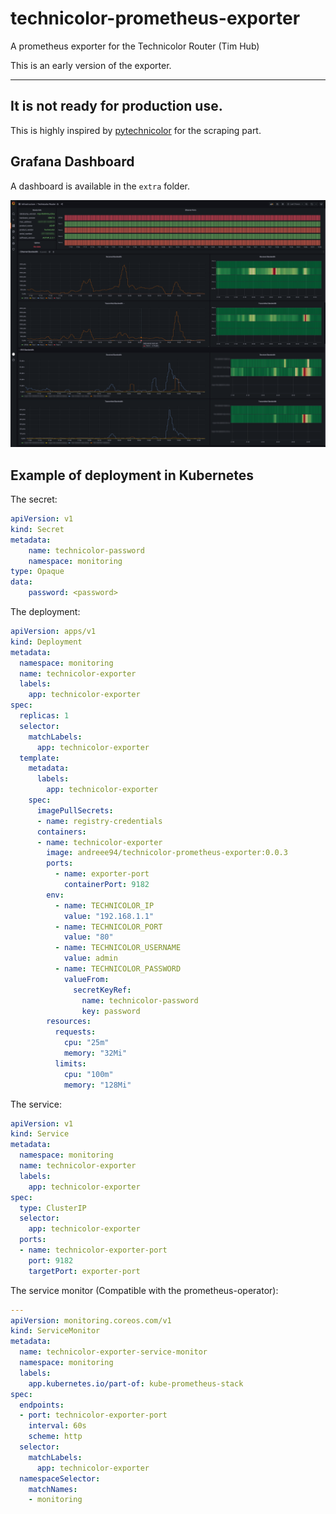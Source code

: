 # technicolor-prometheus-exporter
A prometheus exporter for the Technicolor Router (Tim Hub)

This is an early version of the exporter. 

---

It is not ready for production use.
---


This is highly inspired by [pytechnicolor](https://github.com/shaiu/techicolorgateway) for the scraping part.

## Grafana Dashboard

A dashboard is available in the `extra` folder.

![](img/technicolor-exporter-dashboard.png)

## Example of deployment in Kubernetes

The secret:

```yaml
apiVersion: v1
kind: Secret
metadata:
    name: technicolor-password
    namespace: monitoring
type: Opaque
data:
    password: <password>
``` 

The deployment:

```yaml
apiVersion: apps/v1
kind: Deployment
metadata:
  namespace: monitoring
  name: technicolor-exporter
  labels:
    app: technicolor-exporter
spec:
  replicas: 1
  selector:
    matchLabels:
      app: technicolor-exporter
  template:
    metadata:
      labels:
        app: technicolor-exporter
    spec:
      imagePullSecrets:
      - name: registry-credentials
      containers:
      - name: technicolor-exporter
        image: andreee94/technicolor-prometheus-exporter:0.0.3
        ports: 
          - name: exporter-port
            containerPort: 9182
        env:
          - name: TECHNICOLOR_IP
            value: "192.168.1.1"
          - name: TECHNICOLOR_PORT
            value: "80"
          - name: TECHNICOLOR_USERNAME
            value: admin
          - name: TECHNICOLOR_PASSWORD
            valueFrom:
              secretKeyRef:
                name: technicolor-password
                key: password
        resources:
          requests:
            cpu: "25m"
            memory: "32Mi"
          limits:
            cpu: "100m"
            memory: "128Mi"
```

The service:

```yaml
apiVersion: v1
kind: Service
metadata:
  namespace: monitoring
  name: technicolor-exporter
  labels:
    app: technicolor-exporter
spec:
  type: ClusterIP
  selector:
    app: technicolor-exporter
  ports:
  - name: technicolor-exporter-port
    port: 9182
    targetPort: exporter-port
```

The service monitor (Compatible with the prometheus-operator):

```yaml
---
apiVersion: monitoring.coreos.com/v1
kind: ServiceMonitor
metadata:
  name: technicolor-exporter-service-monitor
  namespace: monitoring
  labels:
    app.kubernetes.io/part-of: kube-prometheus-stack
spec:
  endpoints:
  - port: technicolor-exporter-port
    interval: 60s
    scheme: http
  selector:
    matchLabels:
      app: technicolor-exporter
  namespaceSelector:
    matchNames:
    - monitoring
```
